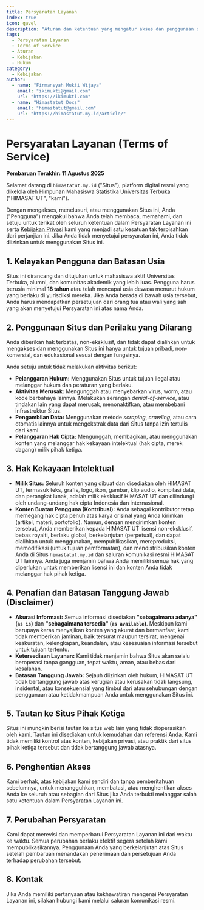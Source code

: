 ```yaml
---
title: Persyaratan Layanan
index: true
icon: gavel
description: "Aturan dan ketentuan yang mengatur akses dan penggunaan situs web Himpunan Mahasiswa Statistika (HIMASTAT) Universitas Terbuka, termasuk hak dan kewajiban pengguna."
tags:
  - Persyaratan Layanan
  - Terms of Service
  - Aturan
  - Kebijakan
  - Hukum
category:
  - Kebijakan
author:
  - name: "Firmansyah Mukti Wijaya"
    email: "ikimukti@gmail.com"
    url: "https://ikimukti.com"
  - name: "Himastatut Docs"
    email: "himastatut@gmail.com"
    url: "https://himastatut.my.id/article/"
---
```


# Persyaratan Layanan (Terms of Service)

**Pembaruan Terakhir: 11 Agustus 2025**

Selamat datang di `himastatut.my.id` ("Situs"), platform digital resmi yang dikelola oleh Himpunan Mahasiswa Statistika Universitas Terbuka ("HIMASAT UT", "kami").

Dengan mengakses, menelusuri, atau menggunakan Situs ini, Anda ("Pengguna") mengakui bahwa Anda telah membaca, memahami, dan setuju untuk terikat oleh seluruh ketentuan dalam Persyaratan Layanan ini serta [Kebijakan Privasi](./kebijakan-privasi.md) kami yang menjadi satu kesatuan tak terpisahkan dari perjanjian ini. Jika Anda tidak menyetujui persyaratan ini, Anda tidak diizinkan untuk menggunakan Situs ini.

## 1. Kelayakan Pengguna dan Batasan Usia
Situs ini dirancang dan ditujukan untuk mahasiswa aktif Universitas Terbuka, alumni, dan komunitas akademik yang lebih luas. Pengguna harus berusia minimal **18 tahun** atau telah mencapai usia dewasa menurut hukum yang berlaku di yurisdiksi mereka. Jika Anda berada di bawah usia tersebut, Anda harus mendapatkan persetujuan dari orang tua atau wali yang sah yang akan menyetujui Persyaratan ini atas nama Anda.

## 2. Penggunaan Situs dan Perilaku yang Dilarang
Anda diberikan hak terbatas, non-eksklusif, dan tidak dapat dialihkan untuk mengakses dan menggunakan Situs ini hanya untuk tujuan pribadi, non-komersial, dan edukasional sesuai dengan fungsinya.

Anda setuju untuk tidak melakukan aktivitas berikut:
- **Pelanggaran Hukum:** Menggunakan Situs untuk tujuan ilegal atau melanggar hukum dan peraturan yang berlaku.
- **Aktivitas Merusak:** Mengunggah atau menyebarkan virus, worm, atau kode berbahaya lainnya. Melakukan serangan *denial-of-service*, atau tindakan lain yang dapat merusak, menonaktifkan, atau membebani infrastruktur Situs.
- **Pengambilan Data:** Menggunakan metode *scraping*, *crawling*, atau cara otomatis lainnya untuk mengekstrak data dari Situs tanpa izin tertulis dari kami.
- **Pelanggaran Hak Cipta:** Mengunggah, membagikan, atau menggunakan konten yang melanggar hak kekayaan intelektual (hak cipta, merek dagang) milik pihak ketiga.

## 3. Hak Kekayaan Intelektual
- **Milik Situs:** Seluruh konten yang dibuat dan disediakan oleh HIMASAT UT, termasuk teks, grafis, logo, ikon, gambar, klip audio, kompilasi data, dan perangkat lunak, adalah milik eksklusif HIMASAT UT dan dilindungi oleh undang-undang hak cipta Indonesia dan internasional.
- **Konten Buatan Pengguna (Kontribusi):** Anda sebagai kontributor tetap memegang hak cipta penuh atas karya orisinal yang Anda kirimkan (artikel, materi, portofolio). Namun, dengan mengirimkan konten tersebut, Anda memberikan kepada HIMASAT UT lisensi non-eksklusif, bebas royalti, berlaku global, berkelanjutan (perpetual), dan dapat dialihkan untuk menggunakan, mempublikasikan, mereproduksi, memodifikasi (untuk tujuan pemformatan), dan mendistribusikan konten Anda di Situs `himastatut.my.id` dan saluran komunikasi resmi HIMASAT UT lainnya. Anda juga menjamin bahwa Anda memiliki semua hak yang diperlukan untuk memberikan lisensi ini dan konten Anda tidak melanggar hak pihak ketiga.

## 4. Penafian dan Batasan Tanggung Jawab (Disclaimer)
- **Akurasi Informasi:** Semua informasi disediakan **"sebagaimana adanya" (`as is`)** dan **"sebagaimana tersedia" (`as available`)**. Meskipun kami berupaya keras menyajikan konten yang akurat dan bermanfaat, kami tidak memberikan jaminan, baik tersurat maupun tersirat, mengenai keakuratan, kelengkapan, keandalan, atau kesesuaian informasi tersebut untuk tujuan tertentu.
- **Ketersediaan Layanan:** Kami tidak menjamin bahwa Situs akan selalu beroperasi tanpa gangguan, tepat waktu, aman, atau bebas dari kesalahan.
- **Batasan Tanggung Jawab:** Sejauh diizinkan oleh hukum, HIMASAT UT tidak bertanggung jawab atas kerugian atau kerusakan tidak langsung, insidental, atau konsekuensial yang timbul dari atau sehubungan dengan penggunaan atau ketidakmampuan Anda untuk menggunakan Situs ini.

## 5. Tautan ke Situs Pihak Ketiga
Situs ini mungkin berisi tautan ke situs web lain yang tidak dioperasikan oleh kami. Tautan ini disediakan untuk kemudahan dan referensi Anda. Kami tidak memiliki kontrol atas konten, kebijakan privasi, atau praktik dari situs pihak ketiga tersebut dan tidak bertanggung jawab atasnya.

## 6. Penghentian Akses
Kami berhak, atas kebijakan kami sendiri dan tanpa pemberitahuan sebelumnya, untuk menangguhkan, membatasi, atau menghentikan akses Anda ke seluruh atau sebagian dari Situs jika Anda terbukti melanggar salah satu ketentuan dalam Persyaratan Layanan ini.

## 7. Perubahan Persyaratan
Kami dapat merevisi dan memperbarui Persyaratan Layanan ini dari waktu ke waktu. Semua perubahan berlaku efektif segera setelah kami mempublikasikannya. Penggunaan Anda yang berkelanjutan atas Situs setelah pembaruan menandakan penerimaan dan persetujuan Anda terhadap perubahan tersebut.

## 8. Kontak
Jika Anda memiliki pertanyaan atau kekhawatiran mengenai Persyaratan Layanan ini, silakan hubungi kami melalui saluran komunikasi resmi.